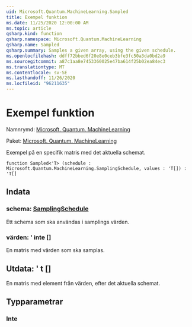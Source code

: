 ```yaml
---
uid: Microsoft.Quantum.MachineLearning.Sampled
title: Exempel funktion
ms.date: 11/25/2020 12:00:00 AM
ms.topic: article
qsharp.kind: function
qsharp.namespace: Microsoft.Quantum.MachineLearning
qsharp.name: Sampled
qsharp.summary: Samples a given array, using the given schedule.
ms.openlocfilehash: ddff72bbed6f20e8e0ceb3bfe3fc50a3da0bd2a9
ms.sourcegitcommit: a87c1aa8e7453360025e47ba614f25b02ea84ec3
ms.translationtype: MT
ms.contentlocale: sv-SE
ms.lasthandoff: 11/26/2020
ms.locfileid: "96211635"
---
```

# <a name="sampled-function"></a>Exempel funktion

Namnrymd: [Microsoft. Quantum. MachineLearning](xref:Microsoft.Quantum.MachineLearning)

Paket: [Microsoft. Quantum. MachineLearning](https://nuget.org/packages/Microsoft.Quantum.MachineLearning)


Exempel på en specifik matris med det aktuella schemat.

```qsharp
function Sampled<'T> (schedule : Microsoft.Quantum.MachineLearning.SamplingSchedule, values : 'T[]) : 'T[]
```


## <a name="input"></a>Indata

### <a name="schedule--samplingschedule"></a>schema: [SamplingSchedule](xref:Microsoft.Quantum.MachineLearning.SamplingSchedule)

Ett schema som ska användas i samplings värden.


### <a name="values--t"></a>värden: ' inte []

En matris med värden som ska samplas.



## <a name="output--t"></a>Utdata: ' t []

En matris med element från värden, efter det aktuella schemat.

## <a name="type-parameters"></a>Typparametrar

### <a name="t"></a>Inte

